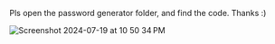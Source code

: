 Pls open the password generator folder, and find the code. Thanks :)

![Screenshot 2024-07-19 at 10 50 34 PM](https://github.com/user-attachments/assets/b8f07eb3-67c6-411b-b328-8cee31e39531)
